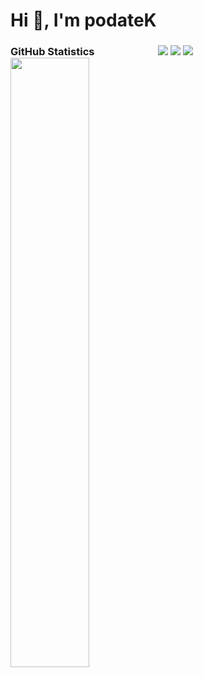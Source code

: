 <h1>Hi 👋, I'm podateK</h1>

<h3>GitHub Statistics      <!-- Most Used Languages</h3> -->
<a href="#"><img src="https://github-readme-stats.vercel.app/api?username=podateK&show_icons=true&count_private=true&include_all_commits=true&hide_title=true&hide_border=true&hide_rank=true&theme=chartreuse-dark&bg_color=00000000"/></a> 
<a href="#"><img src="https://github-readme-stats.vercel.app/api/top-langs?username=podateK&hide_title=true&hide_border=true&layout=compact&theme=chartreuse-dark&bg_color=00000000"/></a> 
<a href="#"><src=[![Discord Presence](https://lanyard.cnrad.dev/api/1184501395622211645)](https://discord.com/users/1184501395622211645></a>

<img src="https://github-readme-stats.vercel.app/api/top-langs/?username=podateK&theme=dark" width="50%" align="left">
<a href="https://discord.com/users/1251936015426388098"><img src="https://lanyard.cnrad.dev/api/1251936015426388098" /></a>
